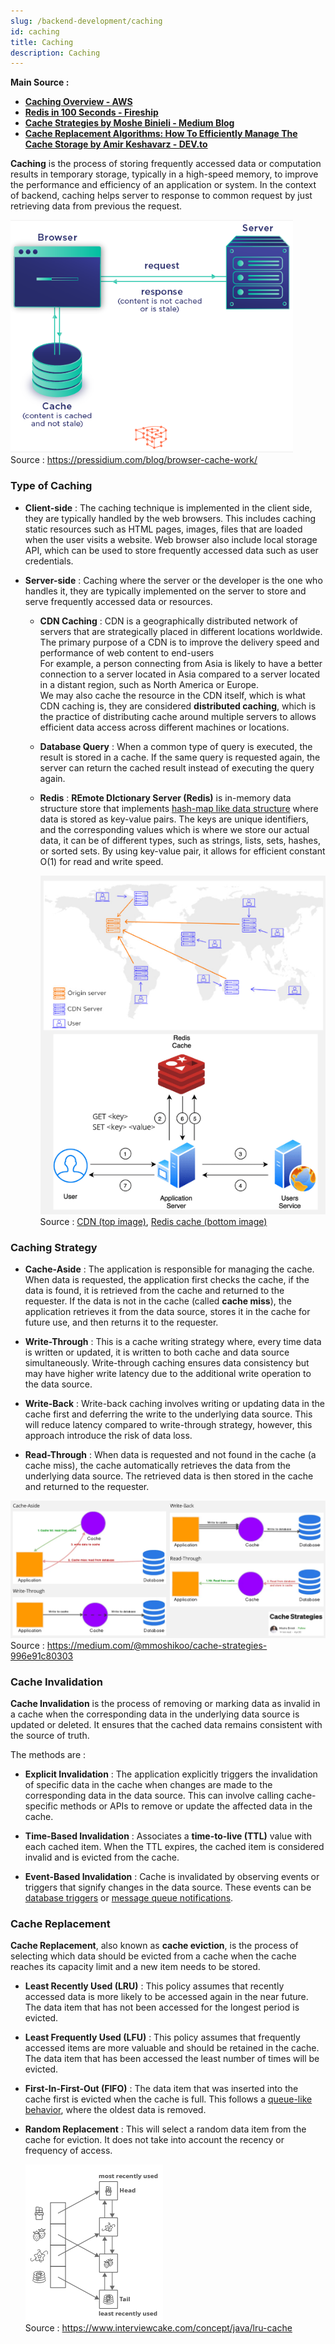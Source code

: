 ```yaml
---
slug: /backend-development/caching
id: caching
title: Caching
description: Caching
---
```


**Main Source :**

- **[Caching Overview - AWS](https://aws.amazon.com/caching/)**
- **[Redis in 100 Seconds - Fireship](https://youtu.be/G1rOthIU-uo?si=ED-VbtEqY25-TZkW)**
- **[Cache Strategies by Moshe Binieli - Medium Blog](https://medium.com/@mmoshikoo/cache-strategies-996e91c80303)**
- **[Cache Replacement Algorithms: How To Efficiently Manage The Cache Storage by Amir Keshavarz - DEV.to](https://dev.to/satrobit/cache-replacement-algorithms-how-to-efficiently-manage-the-cache-storage-2ne1)**

**Caching** is the process of storing frequently accessed data or computation results in temporary storage, typically in a high-speed memory, to improve the performance and efficiency of an application or system. In the context of backend, caching helps server to response to common request by just retrieving data from previous the request.

![Caching](./caching.png)  
Source : https://pressidium.com/blog/browser-cache-work/

### Type of Caching

- **Client-side** : The caching technique is implemented in the client side, they are typically handled by the web browsers. This includes caching static resources such as HTML pages, images, files that are loaded when the user visits a website. Web browser also include local storage API, which can be used to store frequently accessed data such as user credentials.

- **Server-side** : Caching where the server or the developer is the one who handles it, they are typically implemented on the server to store and serve frequently accessed data or resources.

  - **CDN Caching** : CDN is a geographically distributed network of servers that are strategically placed in different locations worldwide. The primary purpose of a CDN is to improve the delivery speed and performance of web content to end-users  
    For example, a person connecting from Asia is likely to have a better connection to a server located in Asia compared to a server located in a distant region, such as North America or Europe.  
    We may also cache the resource in the CDN itself, which is what CDN caching is, they are considered **distributed caching**, which is the practice of distributing cache around multiple servers to allows efficient data access across different machines or locations.

  - **Database Query** : When a common type of query is executed, the result is stored in a cache. If the same query is requested again, the server can return the cached result instead of executing the query again.

  - **Redis** : **REmote DIctionary Server (Redis)** is in-memory data structure store that implements [hash-map like data structure](/data-structures-and-algorithms/hash-table) where data is stored as key-value pairs. The keys are unique identifiers, and the corresponding values which is where we store our actual data, it can be of different types, such as strings, lists, sets, hashes, or sorted sets. By using key-value pair, it allows for efficient constant O(1) for read and write speed.

    ![Server side caching](./server-side-caching.png)  
    Source : [CDN (top image)](https://www.wallarm.com/what/difference-between-a-cdn-and-web-accelerator), [Redis cache (bottom image)](https://blog.hackajob.com/how-to-implement-redis-in-go/)
    
### Caching Strategy

- **Cache-Aside** : The application is responsible for managing the cache. When data is requested, the application first checks the cache, if the data is found, it is retrieved from the cache and returned to the requester. If the data is not in the cache (called **cache miss**), the application retrieves it from the data source, stores it in the cache for future use, and then returns it to the requester.

- **Write-Through** : This is a cache writing strategy where, every time data is written or updated, it is written to both cache and data source simultaneously. Write-through caching ensures data consistency but may have higher write latency due to the additional write operation to the data source.

- **Write-Back** : Write-back caching involves writing or updating data in the cache first and deferring the write to the underlying data source. This will reduce latency compared to write-through strategy, however, this approach introduce the risk of data loss.

- **Read-Through** : When data is requested and not found in the cache (a cache miss), the cache automatically retrieves the data from the underlying data source. The retrieved data is then stored in the cache and returned to the requester.

![Cache strategies](./cache-strategy.png)  
Source : https://medium.com/@mmoshikoo/cache-strategies-996e91c80303

### Cache Invalidation

**Cache Invalidation** is the process of removing or marking data as invalid in a cache when the corresponding data in the underlying data source is updated or deleted. It ensures that the cached data remains consistent with the source of truth.

The methods are :

- **Explicit Invalidation** : The application explicitly triggers the invalidation of specific data in the cache when changes are made to the corresponding data in the data source. This can involve calling cache-specific methods or APIs to remove or update the affected data in the cache.

- **Time-Based Invalidation** : Associates a **time-to-live (TTL)** value with each cached item. When the TTL expires, the cached item is considered invalid and is evicted from the cache.

- **Event-Based Invalidation** : Cache is invalidated by observing events or triggers that signify changes in the data source. These events can be [database triggers](/database-system/trigger-and-constraints) or [message queue notifications](/backend-development/message-broker).

### Cache Replacement

**Cache Replacement**, also known as **cache eviction**, is the process of selecting which data should be evicted from a cache when the cache reaches its capacity limit and a new item needs to be stored.

- **Least Recently Used (LRU)** : This policy assumes that recently accessed data is more likely to be accessed again in the near future. The data item that has not been accessed for the longest period is evicted.

- **Least Frequently Used (LFU)** : This policy assumes that frequently accessed items are more valuable and should be retained in the cache. The data item that has been accessed the least number of times will be evicted.

- **First-In-First-Out (FIFO)** : The data item that was inserted into the cache first is evicted when the cache is full. This follows a [queue-like behavior](/data-structures-and-algorithms/queue), where the oldest data is removed.

- **Random Replacement** : This will select a random data item from the cache for eviction. It does not take into account the recency or frequency of access.

  ![LRU cache](./lru-cache.png)  
  Source : https://www.interviewcake.com/concept/java/lru-cache
